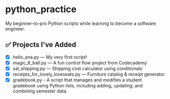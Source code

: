 # python_practice
My beginner-to-pro Python scripts while learning to become a software engineer.



## ✅ Projects I've Added

- [x] hello_ana.py — My very first script!
- [x] magic_8_ball.py — A fun control flow project from Codecademy
- [x] sal_shipping.py — Shipping cost calculator using conditionals
- [x] receipts_for_lovely_loveseats.py — Furniture catalog & receipt generator
- [x] gradebook.py - A script that manages and modifies a student gradebook using Python lists, including adding, updating, and combining semester data.